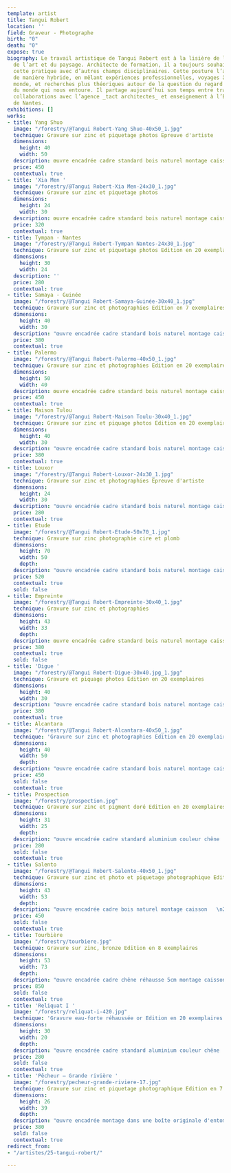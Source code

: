 ```yaml
---
template: artist
title: Tangui Robert
location: ''
field: Graveur - Photographe
birth: "0"
death: "0"
expose: true
biography: Le travail artistique de Tangui Robert est à la lisière de l’architecture,
  de l’art et du paysage. Architecte de formation, il a toujours souhaité faire coexister
  cette pratique avec d’autres champs disciplinaires. Cette posture l’a mené à travailler
  de manière hybride, en mêlant expériences professionnelles, voyages à travers le
  monde, et recherches plus théoriques autour de la question du regard et de la perception
  du monde qui nous entoure. Il partage aujourd’hui son temps entre travaux artistiques,
  collaborations avec l’agence _tact architectes_ et enseignement à l’Ecole d’Architecture
  de Nantes.
exhibitions: []
works:
- title: Yang Shuo
  image: "/forestry/@Tangui Robert-Yang Shuo-40x50_1.jpg"
  technique: Gravure sur zinc et piquetage photos Epreuve d'artiste
  dimensions:
    height: 40
    width: 50
  description: œuvre encadrée cadre standard bois naturel montage caisson
  price: 450
  contextual: true
- title: 'Xia Men '
  image: "/forestry/@Tangui Robert-Xia Men-24x30_1.jpg"
  technique: Gravure sur zinc et piquetage photos
  dimensions:
    height: 24
    width: 30
  description: œuvre encadrée cadre standard bois naturel montage caisson
  price: 320
  contextual: true
- title: Tympan - Nantes
  image: "/forestry/@Tangui Robert-Tympan Nantes-24x30_1.jpg"
  technique: Gravure sur zinc et piquetage photos Edition en 20 exemplaires
  dimensions:
    height: 30
    width: 24
  description: ''
  price: 280
  contextual: true
- title: Samaya - Guinée
  image: "/forestry/@Tangui Robert-Samaya-Guinée-30x40_1.jpg"
  technique: Gravure sur zinc et photographies Edition en 7 exemplaires
  dimensions:
    height: 40
    width: 30
  description: "œuvre encadrée cadre standard bois naturel montage caisson  \n2017"
  price: 380
  contextual: true
- title: Palermo
  image: "/forestry/@Tangui Robert-Palermo-40x50_1.jpg"
  technique: Gravure sur zinc et photographies Edition en 20 exemplaires
  dimensions:
    height: 50
    width: 40
  description: œuvre encadrée cadre standard bois naturel montage caisson
  price: 450
  contextual: true
- title: Maison Tulou
  image: "/forestry/@Tangui Robert-Maison Toulu-30x40_1.jpg"
  technique: Gravure sur zinc et piquage photos Edition en 20 exemplaires
  dimensions:
    height: 40
    width: 30
  description: "œuvre encadrée cadre standard bois naturel montage caisson  \n2016"
  price: 380
  contextual: true
- title: Louxor
  image: "/forestry/@Tangui Robert-Louxor-24x30_1.jpg"
  technique: Gravure sur zinc et photographies Epreuve d'artiste
  dimensions:
    height: 24
    width: 30
  description: "œuvre encadrée cadre standard bois naturel montage caisson  \n2012"
  price: 280
  contextual: true
- title: Etude
  image: "/forestry/@Tangui Robert-Etude-50x70_1.jpg"
  technique: Gravure sur zinc photographie cire et plomb
  dimensions:
    height: 70
    width: 50
    depth: 
  description: "œuvre encadrée cadre standard bois naturel montage caisson  \n2018"
  price: 520
  contextual: true
  sold: false
- title: Empreinte
  image: "/forestry/@Tangui Robert-Empreinte-30x40_1.jpg"
  technique: Gravure sur zinc et photographies
  dimensions:
    height: 43
    width: 33
    depth: 
  description: œuvre encadrée cadre standard bois naturel montage caisson
  price: 380
  contextual: true
  sold: false
- title: 'Digue '
  image: "/forestry/@Tangui Robert-Digue-30x40.jpg_1.jpg"
  technique: Gravure et piquage photos Edition en 20 exemplaires
  dimensions:
    height: 40
    width: 30
  description: "œuvre encadrée cadre standard bois naturel montage caisson  \n2017"
  price: 380
  contextual: true
- title: Alcantara
  image: "/forestry/@Tangui Robert-Alcantara-40x50_1.jpg"
  technique: 'Gravure sur zinc et photographies Edition en 20 exemplaires '
  dimensions:
    height: 40
    width: 50
    depth: 
  description: "œuvre encadrée cadre standard bois naturel montage caisson  \n2018"
  price: 450
  sold: false
  contextual: true
- title: Prospection
  image: "/forestry/prospection.jpg"
  technique: Gravure sur zinc et pigment doré Edition en 20 exemplaires
  dimensions:
    height: 31
    width: 25
    depth: 
  description: "œuvre encadrée cadre standard aluminium couleur chêne   \n2019 "
  price: 280
  sold: false
  contextual: true
- title: Salento
  image: "/forestry/@Tangui Robert-Salento-40x50_1.jpg"
  technique: Gravure sur zinc et photo et piquetage photographique Edition en 20 exemplaires
  dimensions:
    height: 43
    width: 53
    depth: 
  description: "œuvre encadrée cadre bois naturel montage caisson   \n2013 "
  price: 450
  sold: false
  contextual: true
- title: Tourbière
  image: "/forestry/tourbiere.jpg"
  technique: Gravure sur zinc, bronze Edition en 8 exemplaires
  dimensions:
    height: 53
    width: 73
    depth: 
  description: "œuvre encadrée cadre chêne réhausse 5cm montage caisson  \n2016 "
  price: 850
  sold: false
  contextual: true
- title: 'Reliquat I '
  image: "/forestry/reliquat-i-420.jpg"
  technique: 'Gravure eau-forte réhaussée or Edition en 20 exemplaires '
  dimensions:
    height: 30
    width: 20
    depth: 
  description: "œuvre encadrée cadre standard aluminium couleur chêne  \n2018"
  price: 280
  sold: false
  contextual: true
- title: 'Pêcheur – Grande rivière '
  image: "/forestry/pecheur-grande-riviere-17.jpg"
  technique: Gravure sur zinc et piquetage photographique Edition en 7 exemplaires
  dimensions:
    height: 26
    width: 39
    depth: 
  description: "œuvre encadrée montage dans une boîte originale d'entomologiste   \n2015 "
  price: 380
  sold: false
  contextual: true
redirect_from:
- "/artistes/25-tangui-robert/"

---
```

